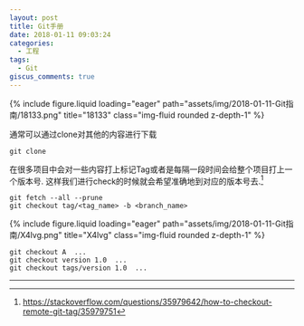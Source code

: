 ```yaml
---
layout: post
title: Git手册
date: 2018-01-11 09:03:24
categories:
  - 工程
tags:
  - Git
giscus_comments: true
---
```


<div class="row">
    <div class="col-sm mt-3 mt-md-0">
        {% include figure.liquid loading="eager" path="assets/img/2018-01-11-Git指南/18133.png" title="18133" class="img-fluid rounded z-depth-1" %}
    </div>
</div>
<!-- more -->

通常可以通过clone对其他的内容进行下载

```shell
git clone
```

在很多项目中会对一些内容打上标记Tag或者是每隔一段时间会给整个项目打上一个版本号.
这样我们进行check的时候就会希望准确地到对应的版本号去.[^1]

```shell
git fetch --all --prune
git checkout tag/<tag_name> -b <branch_name>
```

<div class="row">
    <div class="col-sm mt-3 mt-md-0">
        {% include figure.liquid loading="eager" path="assets/img/2018-01-11-Git指南/X4lvg.png" title="X4lvg" class="img-fluid rounded z-depth-1" %}
    </div>
</div>

```shell
git checkout A  ...
git checkout version 1.0  ...
git checkout tags/version 1.0  ...
```

---

[^1]: <https://stackoverflow.com/questions/35979642/how-to-checkout-remote-git-tag/35979751>

